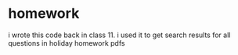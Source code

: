 # homework
i wrote this code back in class 11. i used it to get search results for all questions in holiday homework pdfs
